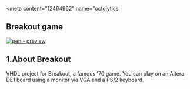 <html>

  <meta content="153183" name="octolytics-dimension-user_id" /><meta content="sofish" name="octolytics-dimension-user_login" /><meta content="12464962" name="octolytics      
  <div id="readme" class="blob instapaper_body">
    <article class="markdown-body entry-content" itemprop="mainContentOfPage"><h1>
<a name="breakout" class="anchor" href="#breakout"><span class="octicon octicon-link"></span></a>Breakout game</h1>

<a href="https://raw.github.com/mattpoggi/Breakout/master/lvl1.JPG" target="_blank"><img src="https://raw.github.com/mattpoggi/Breakout/master/lvl1.JPG" alt="pen - preview" style="max-width:100%;"></a></p>

<h2>
<a name="1-About Breakout" class="anchor" href="#1-About Breakout"><span class="octicon octicon-link"></span></a>1.About Breakout</h2>

<p>VHDL project for Breakout, a famous '70 game. You can play on an Altera DE1 board using a monitor via VGA and a PS/2 keyboard. </p>
</html>
